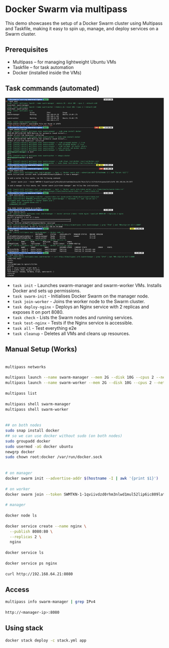# Docker Swarm via multipass

This demo showcases the setup of a Docker Swarm cluster using Multipass and Taskfile, making it easy to spin up, manage, and deploy services on a Swarm cluster.

## Prerequisites

- Multipass – for managing lightweight Ubuntu VMs
- Taskfile – for task automation
- Docker (installed inside the VMs)

## Task commands (automated)

![Task automation demo](./images/task-automation.png)

- `task init` - Launches swarm-manager and swarm-worker VMs. Installs Docker and sets up permissions.
- `task swarm-init` - Initialises Docker Swarm on the manager node.
- `task join-worker` - Joins the worker node to the Swarm cluster.
- `task deploy-nginx` - Deploys an Nginx service with 2 replicas and exposes it on port 8080.
- `task check` - Lists the Swarm nodes and running services.
- `task test-nginx` - Tests if the Nginx service is accessible.
- `task all` - Test everything e2e
- `task cleanup` - Deletes all VMs and cleans up resources.

## Manual Setup (Works)

```bash

multipass networks

multipass launch --name swarm-manager --mem 2G --disk 10G --cpus 2 --network en0
multipass launch --name swarm-worker --mem 2G --disk 10G --cpus 2 --network en0

multipass list

multipass shell swarm-manager
multipass shell swarm-worker


## on both nodes
sudo snap install docker
## so we can use docker without sudo (on both nodes)
sudo groupadd docker
sudo usermod -aG docker ubuntu
newgrp docker
sudo chown root:docker /var/run/docker.sock


# on manager
docker swarm init --advertise-addr $(hostname -I | awk '{print $1}')

# on worker
docker swarm join --token SWMTKN-1-1qviivdzd0rhm3nlwd1mul52lip6ic809lathsj14e5bdm3vlq-abs235dcy4h3dv7e9bssqwhco 192.168.64.19:2377 

# manager

docker node ls

docker service create --name nginx \
  --publish 8080:80 \
  --replicas 2 \
  nginx

docker service ls

docker service ps nginx

curl http://192.168.64.21:8080
```

## Access

```bash
multipass info swarm-manager | grep IPv4

http://<manager-ip>:8080
```

## Using stack

```bash
docker stack deploy -c stack.yml app
```